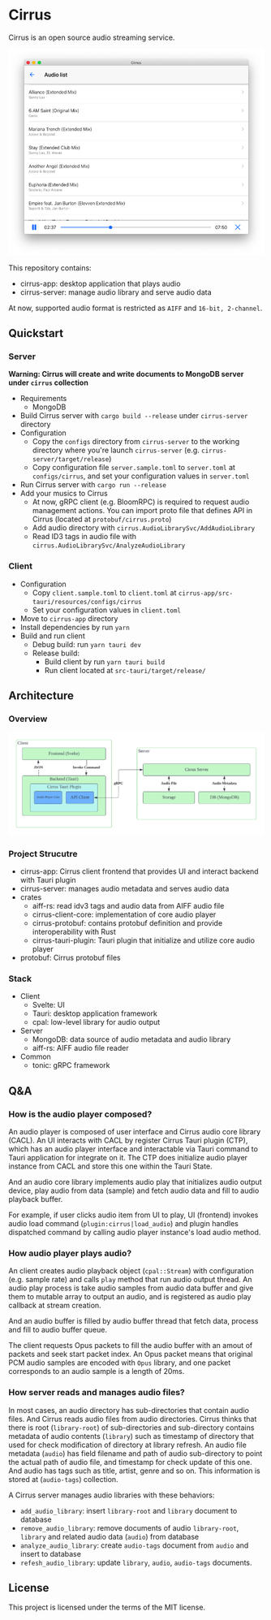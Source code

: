 # Cirrus

Cirrus is an open source audio streaming service.

![demo-audio-player](assets/demo-audio-player.png)

This repository contains:

* cirrus-app: desktop application that plays audio
* cirrus-server: manage audio library and serve audio data

At now, supported audio format is restricted as `AIFF` and `16-bit, 2-channel`.

## Quickstart

### Server

**Warning: Cirrus will create and write documents to MongoDB server under `cirrus` collection**

* Requirements
  * MongoDB
* Build Cirrus server with `cargo build --release` under `cirrus-server` directory
* Configuration
  * Copy the `configs` directory from `cirrus-server` to the working directory where you're launch `cirrus-server` (e.g. `cirrus-server/target/release`)
  * Copy configuration file `server.sample.toml` to `server.toml` at `configs/cirrus`, and set your configuration values in `server.toml` 
* Run Cirrus server with `cargo run --release`
* Add your musics to Cirrus
  * At now, gRPC client (e.g. BloomRPC) is required to request audio management actions. You can import proto file that defines API in Cirrus (located at `protobuf/cirrus.proto`)
  * Add audio directory with `cirrus.AudioLibrarySvc/AddAudioLibrary`
  * Read ID3 tags in audio file with `cirrus.AudioLibrarySvc/AnalyzeAudioLibrary`

### Client

* Configuration
  * Copy `client.sample.toml` to `client.toml` at `cirrus-app/src-tauri/resources/configs/cirrus`
  * Set your configuration values in `client.toml` 
* Move to `cirrus-app` directory
* Install dependencies by run `yarn`
* Build and run client
  * Debug build: run `yarn tauri dev`
  * Release build:
    * Build client by run `yarn tauri build`
    * Run client located at `src-tauri/target/release/`

## Architecture

### Overview

![architecture](assets/architecture-overview.png)

### Project Strucutre

* cirrus-app: Cirrus client frontend that provides UI and interact backend with Tauri plugin
* cirrus-server: manages audio metadata and serves audio data
* crates
  * aiff-rs: read idv3 tags and audio data from AIFF audio file
  * cirrus-client-core: implementation of core audio player
  * cirrus-protobuf: contains protobuf definition and provide interoperability with Rust
  * cirrus-tauri-plugin: Tauri plugin that initialize and utilize core audio player
* protobuf: Cirrus protobuf files

### Stack

* Client
  * Svelte: UI
  * Tauri: desktop application framework
  * cpal: low-level library for audio output
* Server
  * MongoDB: data source of audio metadata and audio library
  * aiff-rs: AIFF audio file reader
* Common
  * tonic: gRPC framework

## Q&A

### How is the audio player composed?

An audio player is composed of user interface and Cirrus audio core library (CACL). An UI interacts with CACL by register Cirrus Tauri plugin (CTP), which has an audio player interface and interactable via Tauri command to Tauri application for integrate on it. The CTP does initialize audio player instance from CACL and store this one within the Tauri State.

And an audio core library implements audio play that initializes audio output device, play audio from data (sample) and fetch audio data and fill to audio playback buffer. 

For example, if user clicks audio item from UI to play, UI (frontend) invokes audio load command (`plugin:cirrus|load_audio`) and plugin handles dispatched command by calling audio player instance's load audio method.

### How audio player plays audio?

An client creates audio playback object (`cpal::Stream`) with configuration (e.g. sample rate) and calls `play` method that run audio output thread. An audio play process is take audio samples from audio data buffer and give them to mutable array to output an audio, and is registered as audio play callback at stream creation.

And an audio buffer is filled by audio buffer thread that fetch data, process and fill to audio buffer queue.

The client requests Opus packets to fill the audio buffer with an amout of packets and seek start packet index. An Opus packet means that original PCM audio samples are encoded with `Opus` library, and one packet corresponds to an audio sample is a length of 20ms. 

### How server reads and manages audio files?

In most cases, an audio directory has sub-directories that contain audio files. And Cirrus reads audio files from audio directories. Cirrus thinks that there is root (`library-root`) of sub-directories and sub-directory contains metadata of audio contents (`library`) such as timestamp of directory that used for check modification of directory at library refresh. An audio file metadata (`audio`) has field filename and path of audio sub-directory to point the actual path of audio file, and timestamp for check update of this one. And audio has tags such as title, artist, genre and so on. This information is stored at (`audio-tags`) collection.

A Cirrus server manages audio libraries with these behaviors:

* `add_audio_library`: insert `library-root` and `library` document to database
* `remove_audio_library`: remove documents of audio `library-root`, `library` and related audio data (`audio`) from database
* `analyze_audio_library`: create `audio-tags` document from `audio` and insert to database
* `refesh_audio_library`: update `library`, `audio`, `audio-tags` documents.

## License

This project is licensed under the terms of the MIT license.
